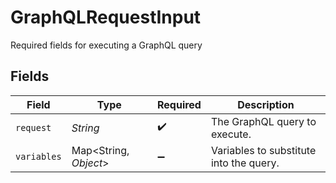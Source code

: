 # GraphQLRequestInput

Required fields for executing a GraphQL query


## Fields

| Field                                   | Type                                    | Required                                | Description                             |
| --------------------------------------- | --------------------------------------- | --------------------------------------- | --------------------------------------- |
| `request`                               | *String*                                | :heavy_check_mark:                      | The GraphQL query to execute.           |
| `variables`                             | Map\<String, *Object*>                  | :heavy_minus_sign:                      | Variables to substitute into the query. |